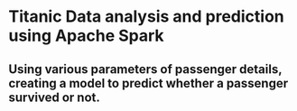 # Titanic Data analysis and prediction using Apache Spark

## Using various parameters of passenger details, creating a model to predict whether a passenger survived or not.
